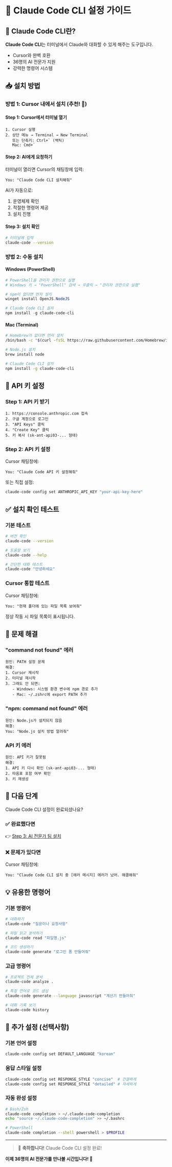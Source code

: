 # 🤖 Claude Code CLI 설정 가이드

## 🎯 Claude Code CLI란?

**Claude Code CLI**는 터미널에서 Claude와 대화할 수 있게 해주는 도구입니다.
- Cursor와 완벽 호환
- 36명의 AI 전문가 지원
- 강력한 명령어 시스템

## 📥 설치 방법

### 방법 1: Cursor 내에서 설치 (추천! 🌟)

#### Step 1: Cursor에서 터미널 열기
```
1. Cursor 실행
2. 상단 메뉴 → Terminal → New Terminal
   또는 단축키: Ctrl+` (백틱)
   Mac: Cmd+`
```

#### Step 2: AI에게 요청하기
터미널이 열리면 Cursor의 채팅창에 입력:
```
You: "Claude Code CLI 설치해줘"
```

AI가 자동으로:
1. 운영체제 확인
2. 적절한 명령어 제공
3. 설치 진행

#### Step 3: 설치 확인
```bash
# 터미널에 입력
claude-code --version
```

### 방법 2: 수동 설치

#### Windows (PowerShell)
```powershell
# PowerShell을 관리자 권한으로 실행
# Windows 키 → "PowerShell" 검색 → 우클릭 → "관리자 권한으로 실행"

# npm이 없다면 먼저 설치
winget install OpenJS.NodeJS

# Claude Code CLI 설치
npm install -g claude-code-cli
```

#### Mac (Terminal)
```bash
# Homebrew가 없다면 먼저 설치
/bin/bash -c "$(curl -fsSL https://raw.githubusercontent.com/Homebrew/install/HEAD/install.sh)"

# Node.js 설치
brew install node

# Claude Code CLI 설치
npm install -g claude-code-cli
```

## 🔑 API 키 설정

### Step 1: API 키 받기
```
1. https://console.anthropic.com 접속
2. 구글 계정으로 로그인
3. "API Keys" 클릭
4. "Create Key" 클릭
5. 키 복사 (sk-ant-api03-... 형태)
```

### Step 2: API 키 설정
Cursor 채팅창에:
```
You: "Claude Code API 키 설정해줘"
```

또는 직접 설정:
```bash
claude-code config set ANTHROPIC_API_KEY "your-api-key-here"
```

## ✅ 설치 확인 테스트

### 기본 테스트
```bash
# 버전 확인
claude-code --version

# 도움말 보기
claude-code --help

# 간단한 대화 테스트
claude-code "안녕하세요"
```

### Cursor 통합 테스트
Cursor 채팅창에:
```
You: "현재 폴더에 있는 파일 목록 보여줘"
```

정상 작동 시 파일 목록이 표시됩니다.

## 🚨 문제 해결

### "command not found" 에러
```
원인: PATH 설정 문제
해결:
1. Cursor 재시작
2. 터미널 재시작
3. 그래도 안 되면:
   - Windows: 시스템 환경 변수에 npm 경로 추가
   - Mac: ~/.zshrc에 export PATH 추가
```

### "npm: command not found" 에러
```
원인: Node.js가 설치되지 않음
해결:
You: "Node.js 설치 방법 알려줘"
```

### API 키 에러
```
원인: API 키가 잘못됨
해결:
1. API 키 다시 확인 (sk-ant-api03-... 형태)
2. 따옴표 포함 여부 확인
3. 키 재생성
```

## 🎯 다음 단계

Claude Code CLI 설정이 완료되셨나요?

### ✅ 완료했다면
👉 [Step 3: AI 전문가 팀 설치](03_Subagents_Install.md)

### ❌ 문제가 있다면
Cursor 채팅창에:
```
You: "Claude Code CLI 설치 중 [에러 메시지] 에러가 났어. 해결해줘"
```

## 💡 유용한 명령어

### 기본 명령어
```bash
# 대화하기
claude-code "질문이나 요청사항"

# 파일 읽고 분석하기
claude-code read "파일명.js"

# 코드 생성하기
claude-code generate "로그인 폼 만들어줘"
```

### 고급 명령어
```bash
# 프로젝트 전체 분석
claude-code analyze .

# 특정 언어로 코드 생성
claude-code generate --language javascript "계산기 만들어줘"

# 대화 기록 보기
claude-code history
```

## 🔧 추가 설정 (선택사항)

### 기본 언어 설정
```bash
claude-code config set DEFAULT_LANGUAGE "korean"
```

### 응답 스타일 설정
```bash
claude-code config set RESPONSE_STYLE "concise"  # 간결하게
claude-code config set RESPONSE_STYLE "detailed" # 자세하게
```

### 자동 완성 설정
```bash
# Bash/Zsh
claude-code completion > ~/.claude-code-completion
echo "source ~/.claude-code-completion" >> ~/.bashrc

# PowerShell
claude-code completion --shell powershell > $PROFILE
```

---

> 🎉 **축하합니다!** Claude Code CLI 설정 완료!

**이제 36명의 AI 전문가를 만나볼 시간입니다! 🚀**